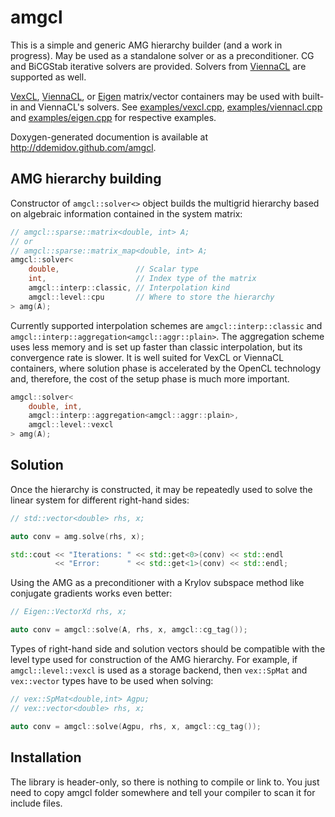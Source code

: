 amgcl
=====

This is a simple and generic AMG hierarchy builder (and a work in progress).
May be used as a standalone solver or as a preconditioner. CG and BiCGStab
iterative solvers are provided. Solvers from [ViennaCL][ViennaCL] are
supported as well.

[VexCL][VexCL], [ViennaCL][ViennaCL], or [Eigen][Eigen] matrix/vector
containers may be used with built-in and ViennaCL's solvers. See
[examples/vexcl.cpp][ex1], [examples/viennacl.cpp][ex2] and
[examples/eigen.cpp][ex3] for respective examples.

Doxygen-generated documention is available at http://ddemidov.github.com/amgcl.

[VexCL]:    https://github.com/ddemidov/vexcl
[ViennaCL]: http://viennacl.sourceforge.net
[Eigen]:    http://eigen.tuxfamily.org

[ex1]: https://github.com/ddemidov/amgcl/blob/master/examples/vexcl.cpp
[ex2]: https://github.com/ddemidov/amgcl/blob/master/examples/viennacl.cpp
[ex3]: https://github.com/ddemidov/amgcl/blob/master/examples/eigen.cpp

AMG hierarchy building
----------------------

Constructor of `amgcl::solver<>` object builds the multigrid hierarchy based on
algebraic information contained in the system matrix:

```C++
// amgcl::sparse::matrix<double, int> A;
// or
// amgcl::sparse::matrix_map<double, int> A;
amgcl::solver<
    double,                 // Scalar type
    int,                    // Index type of the matrix
    amgcl::interp::classic, // Interpolation kind
    amgcl::level::cpu       // Where to store the hierarchy
> amg(A);
```

Currently supported interpolation schemes are `amgcl::interp::classic` and
`amgcl::interp::aggregation<amgcl::aggr::plain>`. The aggregation scheme uses
less memory and is set up faster than classic interpolation, but its
convergence rate is slower. It is well suited for VexCL or ViennaCL containers,
where solution phase is accelerated by the OpenCL technology and, therefore,
the cost of the setup phase is much more important.

```C++
amgcl::solver<
    double, int,
    amgcl::interp::aggregation<amgcl::aggr::plain>,
    amgcl::level::vexcl
> amg(A);
```

Solution
--------

Once the hierarchy is constructed, it may be repeatedly used to solve the
linear system for different right-hand sides:

```C++
// std::vector<double> rhs, x;

auto conv = amg.solve(rhs, x);

std::cout << "Iterations: " << std::get<0>(conv) << std::endl
          << "Error:      " << std::get<1>(conv) << std::endl;
```

Using the AMG as a preconditioner with a Krylov subspace method like conjugate
gradients works even better:
```C++
// Eigen::VectorXd rhs, x;

auto conv = amgcl::solve(A, rhs, x, amgcl::cg_tag());
```

Types of right-hand side and solution vectors should be compatible with the
level type used for construction of the AMG hierarchy. For example,
if `amgcl::level::vexcl` is used as a storage backend, then `vex::SpMat` and
`vex::vector` types have to be used when solving:

```C++
// vex::SpMat<double,int> Agpu;
// vex::vector<double> rhs, x;

auto conv = amgcl::solve(Agpu, rhs, x, amgcl::cg_tag());
```

Installation
------------

The library is header-only, so there is nothing to compile or link to. You just
need to copy amgcl folder somewhere and tell your compiler to scan it for
include files.

